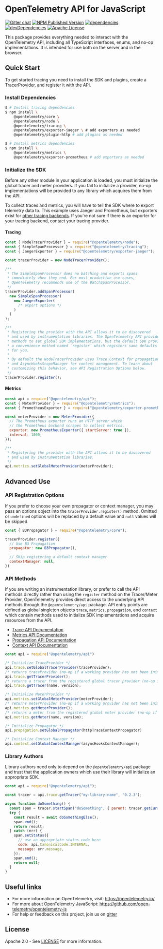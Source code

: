 # OpenTelemetry API for JavaScript
[![Gitter chat][gitter-image]][gitter-url]
[![NPM Published Version][npm-img]][npm-url]
[![dependencies][dependencies-image]][dependencies-url]
[![devDependencies][devDependencies-image]][devDependencies-url]
[![Apache License][license-image]][license-image]

This package provides everything needed to interact with the OpenTelemetry API, including all TypeScript interfaces, enums, and no-op implementations. It is intended for use both on the server and in the browser.

## Quick Start

To get started tracing you need to install the SDK and plugins, create a TracerProvider, and register it with the API.

### Install Dependencies

```sh
$ # Install tracing dependencies
$ npm install \
    @opentelemetry/core \
    @opentelemetry/node \
    @opentelemetry/tracing \
    @opentelemetry/exporter-jaeger \ # add exporters as needed
    @opentelemetry/plugin-http # add plugins as needed

$ # Install metrics dependencies
$ npm install \
    @opentelemetry/metrics \
    @opentelemetry/exporter-prometheus # add exporters as needed
```

### Initialize the SDK

Before any other module in your application is loaded, you must initialize the global tracer and meter providers. If you fail to initialize a provider, no-op implementations will be provided to any library which acquires them from the API.

To collect traces and metrics, you will have to tell the SDK where to export telemetry data to. This example uses Jaeger and Prometheus, but exporters exist for [other tracing backends][other-tracing-backends]. If you're not sure if there is an exporter for your tracing backend, contact your tracing provider.

#### Tracing

```javascript
const { NodeTracerProvider } = require("@opentelemetry/node");
const { SimpleSpanProcessor } = require("@opentelemetry/tracing");
const { JaegerExporter } = require("@opentelemetry/exporter-jaeger");

const tracerProvider = new NodeTracerProvider();

/**
 * The SimpleSpanProcessor does no batching and exports spans
 * immediately when they end. For most production use cases,
 * OpenTelemetry recommends use of the BatchSpanProcessor.
 */
tracerProvider.addSpanProcessor(
  new SimpleSpanProcessor(
    new JaegerExporter(
      /* export options */
    )
  )
);

/**
 * Registering the provider with the API allows it to be discovered
 * and used by instrumentation libraries. The OpenTelemetry API provides
 * methods to set global SDK implementations, but the default SDK provides
 * a convenience method named `register` which registers sane defaults
 * for you.
 *
 * By default the NodeTracerProvider uses Trace Context for propagation
 * and AsyncHooksScopeManager for context management. To learn about
 * customizing this behavior, see API Registration Options below.
 */
tracerProvider.register();
```

#### Metrics

```javascript
const api = require("@opentelemetry/api");
const { MeterProvider } = require("@opentelemetry/metrics");
const { PrometheusExporter } = require("@opentelemetry/exporter-prometheus");

const meterProvider = new MeterProvider({
  // The Prometheus exporter runs an HTTP server which
  // the Prometheus backend scrapes to collect metrics.
  exporter: new PrometheusExporter({ startServer: true }),
  interval: 1000,
});

/**
 * Registering the provider with the API allows it to be discovered
 * and used by instrumentation libraries.
 */
api.metrics.setGlobalMeterProvider(meterProvider);
```

## Advanced Use
### API Registration Options

If you prefer to choose your own propagator or context manager, you may pass an options object into the `tracerProvider.register()` method. Omitted or `undefined` options will be replaced by a default value and `null` values will be skipped.

```javascript
const { B3Propagator } = require("@opentelemetry/core");

tracerProvider.register({
  // Use B3 Propagation
  propagator: new B3Propagator(),

  // Skip registering a default context manager
  contextManager: null,
})
```

### API Methods

If you are writing an instrumentation library, or prefer to call the API methods directly rather than using the `register` method on the Tracer/Meter Provider, OpenTelemetry provides direct access to the underlying API methods through the `@opentelemetry/api` package. API entry points are defined as global singleton objects `trace`, `metrics`, `propagation`, and `context` which contain methods used to initialize SDK implementations and acquire resources from the API.

- [Trace API Documentation][trace-api-docs]
- [Metrics API Documentation][metrics-api-docs]
- [Propagation API Documentation][propagation-api-docs]
- [Context API Documentation][context-api-docs]

```javascript
const api = require("@opentelemetry/api")

/* Initialize TraceProvider */
api.trace.setGlobalTracerProvider(traceProvider);
/* returns traceProvider (no-op if a working provider has not been initialized) */
api.trace.getTracerProvider();
/* returns a tracer from the registered global tracer provider (no-op if a working provider has not been initialized); */
api.trace.getTracer(name, version);

/* Initialize MeterProvider */
api.metrics.setGlobalMeterProvider(meterProvider);
/* returns meterProvider (no-op if a working provider has not been initialized) */
api.metrics.getMeterProvider();
/* returns a meter from the registered global meter provider (no-op if a working provider has not been initialized); */
api.metrics.getMeter(name, version);

/* Initialize Propagator */
api.propagation.setGlobalPropagator(httpTraceContextPropagator)

/* Initialize Context Manager */
api.context.setGlobalContextManager(asyncHooksContextManager);
```

### Library Authors

Library authors need only to depend on the `@opentelemetry/api` package and trust that the application owners which use their library will initialize an appropriate SDK.

```javascript
const api = require("@opentelemetry/api");

const tracer = api.trace.getTracer("my-library-name", "0.2.3");

async function doSomething() {
  const span = tracer.startSpan("doSomething", { parent: tracer.getCurrentSpan() });
  try {
    const result = await doSomethingElse();
    span.end();
    return result;
  } catch (err) {
    span.setStatus({
      // use an appropriate status code here
      code: api.CanonicalCode.INTERNAL,
      message: err.message,
    });
    span.end();
    return null;
  }
}
```


## Useful links
- For more information on OpenTelemetry, visit: <https://opentelemetry.io/>
- For more about OpenTelemetry JavaScript: <https://github.com/open-telemetry/opentelemetry-js>
- For help or feedback on this project, join us on [gitter][gitter-url]

## License

Apache 2.0 - See [LICENSE][license-url] for more information.

[gitter-image]: https://badges.gitter.im/open-telemetry/opentelemetry-js.svg
[gitter-url]: https://gitter.im/open-telemetry/opentelemetry-node?utm_source=badge&utm_medium=badge&utm_campaign=pr-badge&utm_content=badge
[license-url]: https://github.com/open-telemetry/opentelemetry-js/blob/master/LICENSE
[license-image]: https://img.shields.io/badge/license-Apache_2.0-green.svg?style=flat
[dependencies-image]: https://david-dm.org/open-telemetry/opentelemetry-js/status.svg?path=packages/opentelemetry-api
[dependencies-url]: https://david-dm.org/open-telemetry/opentelemetry-js?path=packages%2Fopentelemetry-api
[devDependencies-image]: https://david-dm.org/open-telemetry/opentelemetry-js/dev-status.svg?path=packages/opentelemetry-api
[devDependencies-url]: https://david-dm.org/open-telemetry/opentelemetry-js?path=packages%2Fopentelemetry-api&type=dev
[npm-url]: https://www.npmjs.com/package/@opentelemetry/api
[npm-img]: https://badge.fury.io/js/%40opentelemetry%2Fapi.svg

[trace-api-docs]: https://open-telemetry.github.io/opentelemetry-js/classes/traceapi.html
[metrics-api-docs]: https://open-telemetry.github.io/opentelemetry-js/classes/metricsapi.html
[propagation-api-docs]: https://open-telemetry.github.io/opentelemetry-js/classes/propagationapi.html
[context-api-docs]: https://open-telemetry.github.io/opentelemetry-js/classes/contextapi.html

[web]: https://github.com/open-telemetry/opentelemetry-js/tree/master/packages/opentelemetry-web
[tracing]: https://github.com/open-telemetry/opentelemetry-js/tree/master/packages/opentelemetry-tracing
[node]: https://github.com/open-telemetry/opentelemetry-js/tree/master/packages/opentelemetry-node
[metrics]: https://github.com/open-telemetry/opentelemetry-js/tree/master/packages/opentelemetry-metrics

[other-tracing-backends]: https://github.com/open-telemetry/opentelemetry-js#trace-exporters
